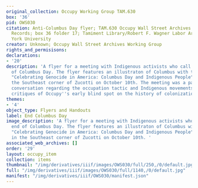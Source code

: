 ```yaml
---
original_collection: Occupy Working Group TAM.630
box: '36'
pid: OWS030
citation: Anti-Columbus Day flyer; TAM.630 Occupy Wall Street Archives Working Group
  Records; box 36 folder 17; Tamiment Library/Robert F. Wagner Labor Archives, New
  York University
creator: Unknown; Occupy Wall Street Archives Working Group
rights_and_permisisons:
declarations:
- '20'
description: 'A flyer for a meeting with Indigenous activists who call for the end
  of Columbus Day. The flyer features an illustraton of Columbus with the no symbol.
  "Celebrating Genocide in America: Columbus Day and Indigenous People" was held in
  the Southeast corner of Zucotti on October 10th. The meeting was a part of a broader
  conversation regarding the occupation tactic and Indigenous movements that included
  critiques of Occupy''s early blind spot on the history of colonization. '
themes:
- '4'
object_type: Flyers and Handouts
label: End Columbus Day
image_description: 'A flyer for a meeting with Indigenous activists who call for the
  end of Columbus Day. The flyer features an illustraton of Columbus with the no symbol.
  "Celebrating Genocide in America: Columbus Day and Indigenous People" was held  held
  in the Southeast corner of Zucotti on October 10th. '
associated_web_archives: []
order: '29'
layout: occupy_item
collection: items
thumbnail: "/img/derivatives/iiif/images/OWS030/full/250,/0/default.jpg"
full: "/img/derivatives/iiif/images/OWS030/full/1140,/0/default.jpg"
manifest: "/img/derivatives/iiif/OWS030/manifest.json"
---
```

